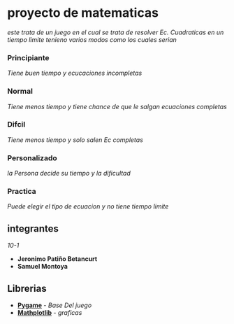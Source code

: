 # proyecto de matematicas 
_este trata de un juego en el cual se trata de resolver Ec. Cuadraticas en un tiempo limite tenieno varios modos como los cuales serian_

### Principiante 
_Tiene buen tiempo y ecucaciones incompletas_

### Normal
_Tiene menos tiempo y tiene chance de que le salgan ecuaciones completas_

### Difcil
_Tiene menos tiempo y solo salen Ec completas_

### Personalizado 
_la Persona decide su tiempo y la dificultad_

### Practica
_Puede elegir el tipo de ecuacion y no tiene tiempo limite_

## integrantes 
_10-1_

* **Jeronimo Patiño Betancurt** 
* **Samuel Montoya**

## Librerias
* **[Pygame](https://www.pygame.org)** - *Base Del juego*
* **[Mathplotlib](https://matplotlib.org/)** - *graficas*


